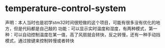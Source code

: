 # temperature-control-system
声明：本人当时也是初学stm32时间很短做的这个项目，可能有很多没有优化的地方，但是代码都是自己敲的
功能：可以显示实时温度和湿度，有两种模式，第一种：可以自动控制温度在某一值，高了风扇就会转快，反之转慢，还有一种手动挡模式，通过按键来控制转慢或者转快
